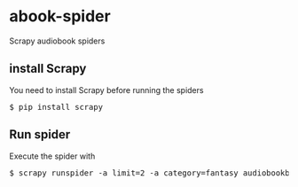 abook-spider
============

Scrapy audiobook spiders

## install Scrapy

You need to install Scrapy before running the
spiders

<pre>
$ pip install scrapy
</pre>

## Run spider

Execute the spider with

<pre>
$ scrapy runspider -a limit=2 -a category=fantasy audiobookbay.py
</pre>
